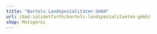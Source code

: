 ```yaml
---
title: "Bartels Landspezialitäten GmbH"
url: /bad-salzdetfurth/bartels-landspezialitaeten-gmbh/
shop: Metzgerei
---
```

